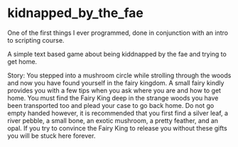 # kidnapped_by_the_fae
One of the first things I ever programmed, done in conjunction with an intro to scripting course.

A simple text based game about being kiddnapped by the fae and trying to get home.

Story:
You stepped into a mushroom circle while strolling through the woods and now you have found yourself in the fairy kingdom. A small fairy kindly provides you with a few tips when you ask where you are and how to get home. You must find the Fairy King deep in the strange woods you have been transported too and plead your case to go back home. Do not go empty handed however, it is recommended that you first find a silver leaf, a river pebble, a small bone, an exotic mushroom, a pretty feather, and an opal. If you try to convince the Fairy King to release you without these gifts you will be stuck here forever.
